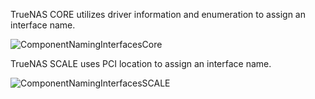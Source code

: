 ---
---

TrueNAS CORE utilizes driver information and enumeration to assign an interface name.

![ComponentNamingInterfacesCore](/images/CORE/12.0/ComponentNamingInterfacesCore.png "TrueNAS CORE Interface Listing")

TrueNAS SCALE uses PCI location to assign an interface name.

![ComponentNamingInterfacesSCALE](/images/SCALE/22.02/ComponentNamingInterfacesSCALE.png "TrueNAS SCALE Interface Listing")